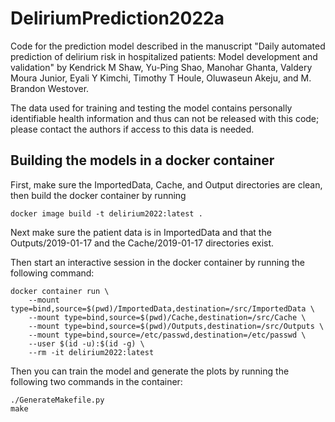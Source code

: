# DeliriumPrediction2022a

Code for the prediction model described in the manuscript "Daily automated
prediction of delirium risk in hospitalized patients: Model development and
validation" by Kendrick M Shaw, Yu-Ping Shao, Manohar Ghanta, Valdery Moura
Junior, Eyali Y Kimchi, Timothy T Houle, Oluwaseun Akeju, and M. Brandon
Westover.

The data used for training and testing the model contains personally
identifiable health information and thus can not be released with this code;
please contact the authors if access to this data is needed.



## Building the models in a docker container
First, make sure the ImportedData, Cache, and Output directories are clean, then
build the docker container by running

```
docker image build -t delirium2022:latest .
```

Next make sure the patient data is in ImportedData and that the
Outputs/2019-01-17 and the Cache/2019-01-17 directories exist.

Then start an interactive session in the docker container by running the following
command:

```
docker container run \
    --mount type=bind,source=$(pwd)/ImportedData,destination=/src/ImportedData \
    --mount type=bind,source=$(pwd)/Cache,destination=/src/Cache \
    --mount type=bind,source=$(pwd)/Outputs,destination=/src/Outputs \
    --mount type=bind,source=/etc/passwd,destination=/etc/passwd \
    --user $(id -u):$(id -g) \
    --rm -it delirium2022:latest
```

Then you can train the model and generate the plots by running the following
two commands in the container:

```
./GenerateMakefile.py
make
```
